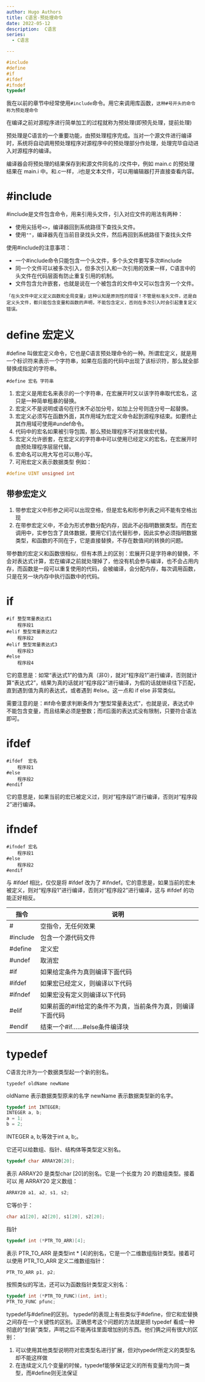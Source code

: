 ```yaml
---
author: Hugo Authors
title: C语言-预处理命令
date: 2022-05-12
description:  C语言
series:
  - C语言

---
```

```c
#include
#define
#if
#ifdef
#ifndef
typedef
```
<!--more-->
我在以前的章节中经常使用`#include`命令。用它来调用库函数，`这种#号开头的命令称为预处理命令`

在编译之前对源程序进行简单加工的过程就称为预处理(即预先处理，提前处理)

预处理是C语言的一个重要功能，由预处理程序完成。当对一个源文件进行编译时，系统将自动调用预处理程序对源程序中的预处理部分作处理，处理完毕自动进入对源程序的编译。

编译器会将预处理的结果保存到和源文件同名的.i文件中，例如 main.c 的预处理结果在 main.i 中。和.c一样，.i也是文本文件，可以用编辑器打开直接查看内容。

# #include
#include是文件包含命令，用来引用头文件，引入对应文件的用法有两种：
- 使用尖括号`<>`，编译器回到系统路径下查找头文件。
- 使用`""`，编译器先在当前目录找头文件，然后再回到系统路径下查找头文件

使用#include的注意事项：
- 一个#include命令只能包含一个头文件，多个头文件要写多次#include
- 同一个文件可以被多次引入，但多次引入和一次引用的效果一样，C语言中的头文件在代码层面有防止重复引用的机制。
- 文件包含允许嵌套，也就是说在一个被包含的文件中又可以包含另一个文件。

`「在头文件中定义定义函数和全局变量」这种认知是原则性的错误！不管是标准头文件，还是自定义头文件，都只能包含变量和函数的声明，不能包含定义，否则在多次引入时会引起重复定义错误。`

# define 宏定义
#define 叫做宏定义命令，它也是C语言预处理命令的一种。所谓宏定义，就是用一个标识符来表示一个字符串，如果在后面的代码中出现了该标识符，那么就全部替换成指定的字符串。
```
#define 宏名 字符串
```

1. 宏定义是用宏名来表示的一个字符串，在宏展开时又以该字符串取代宏名，这只是一种简单粗暴的替换。
2. 宏定义不是说明或语句在行末不必加分号，如加上分号则连分号一起替换。
3. 宏定义必须写在函数外面，其作用域为宏定义命令起到源程序结束。如要终止其作用域可使用#undef命令。
4. 代码中的宏名如果被引导包围，那么预处理程序不对其做宏代替。
5. 宏定义允许嵌套，在宏定义的字符串中可以使用已经定义的宏名，在宏展开时由预处理程序层层代替。
6. 宏命名可以用大写也可以用小写。
7. 可用宏定义表示数据类型 例如：
```c
#define UINT unsigned int
```

## 带参宏定义
1. 带参宏定义中形参之间可以出现空格，但是宏名和形参列表之间不能有空格出现
2. 在带参宏定义中，不会为形式参数分配内存，因此不必指明数据类型。而在宏调用中，实参包含了具体数据，要用它们去代替形参，因此实参必须指明数据类型，和函数的不同在于，它是直接替换，不存在数值间的转换的问题。

带参数的宏定义和函数很相似，但有本质上的区别：宏展开只是字符串的替换，不会对表达式计算，宏在编译之前就处理掉了，他没有机会参与编译，也不会占用内存，而函数是一段可以重复使用的代码，会被编译，会分配内存，每次调用函数，只是在另一块内存中执行函数中的代码。

# if
```
#if 整型常量表达式1
    程序段1
#elif 整型常量表达式2
    程序段2
#elif 整型常量表达式3
    程序段3
#else
    程序段4
```
它的意思是：如常“表达式1”的值为真（非0），就对“程序段1”进行编译，否则就计算“表达式2”，结果为真的话就对“程序段2”进行编译，为假的话就继续往下匹配，直到遇到值为真的表达式，或者遇到 #else。这一点和 if else 非常类似。

需要注意的是：#if命令要求判断条件为“整型常量表达式”，也就是说，表达式中不能包含变量，而且结果必须是整数；而if后面的表达式没有限制，只要符合语法即可。
# ifdef
```
#ifdef  宏名
    程序段1
#else
    程序段2
#endif
```
它的意思是，如果当前的宏已被定义过，则对“程序段1”进行编译，否则对“程序段2”进行编译。
# ifndef
```
#ifndef 宏名
    程序段1 
#else 
    程序段2 
#endif
```
与 #ifdef 相比，仅仅是将 #ifdef 改为了 #ifndef。它的意思是，如果当前的宏未被定义，则对“程序段1”进行编译，否则对“程序段2”进行编译，这与 #ifdef 的功能正好相反。

|指令|说明|
|-|-|
|#|空指令，无任何效果|
|#include|包含一个源代码文件|
|#define|定义宏|
|#undef|取消宏|
|#if|如果给定条件为真则编译下面代码|
|#ifdef|如果宏已经定义，则编译以下代码|
|#ifndef|如果宏没有定义则编译以下代码|
|#elif|如果前面的#if给定的条件不为真，当前条件为真，则编译下面代码|
|#endif|结束一个#if……#else条件编译块|




# typedef
 C语言允许为一个数据类型起一个新的别名。
```
typedef oldName newName
```
oldName 表示数据类型原来的名字 newName 表示数据类型新的名字。
```c
typedef int INTEGER;
INTEGER a, b;
a = 1;
b = 2;
```
INTEGER a, b;等效于int a, b;。

它还可以给数组、指针、结构体等类型定义别名。
```c
typedef char ARRAY20[20];
```
表示 ARRAY20 是类型char [20]的别名。它是一个长度为 20 的数组类型。接着可以
用 ARRAY20 定义数组：
```c
ARRAY20 a1, a2, s1, s2;
```
它等价于：
```c
char a1[20], a2[20], s1[20], s2[20];
```
指针
```c
typedef int (*PTR_TO_ARR)[4];
```
表示 PTR_TO_ARR 是类型int * [4]的别名，它是一个二维数组指针类型。接着可以使用 PTR_TO_ARR 定义二维数组指针：
```c
PTR_TO_ARR p1, p2;
```
按照类似的写法，还可以为函数指针类型定义别名：
```c
typedef int (*PTR_TO_FUNC)(int, int);
PTR_TO_FUNC pfunc;
```
typedef与#define的区别。
typedef的表现上有些类似于#define，但它和宏替换之间存在一个关键性的区别。正确思考这个问题的方法就是把 typedef 看成一种彻底的“封装”类型，声明之后不能再往里面增加别的东西。他们俩之间有很大的区别：
1. 可以使用其他类型说明符对宏类型名进行扩展，但对typedef所定义的类型名却不能这样做
2. 在连续定义几个变量的时候，typedef能够保证定义的所有变量均为同一类型，而#define则无法保证



